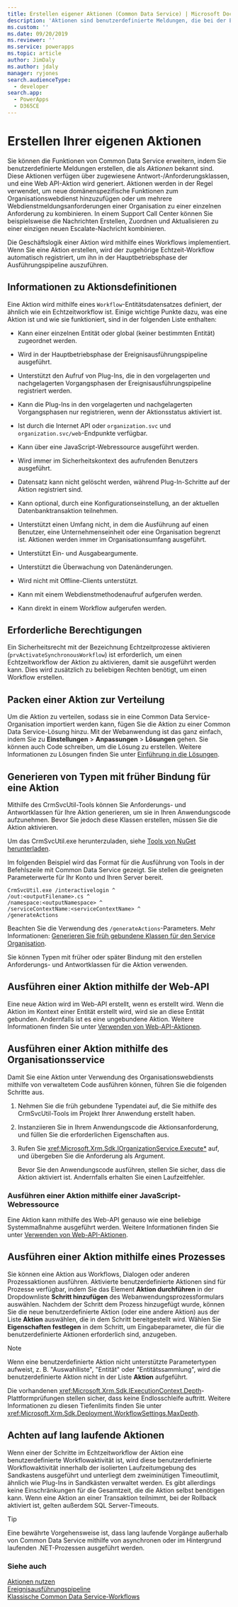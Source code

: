 ```yaml
---
title: Erstellen eigener Aktionen (Common Data Service) | Microsoft Docs
description: 'Aktionen sind benutzerdefinierte Meldungen, die bei der Erweiterung der Funktionalität von Common Data Service helfen. Erfahren Sie, wie Sie Ihrer eigene geschäftlichen Aktionen erstellen'
ms.custom: ''
ms.date: 09/20/2019
ms.reviewer: ''
ms.service: powerapps
ms.topic: article
author: JimDaly
ms.author: jdaly
manager: ryjones
search.audienceType:
  - developer
search.app:
  - PowerApps
  - D365CE
---
```

# <a name="create-your-own-actions"></a>Erstellen Ihrer eigenen Aktionen

Sie können die Funktionen von Common Data Service erweitern, indem Sie benutzerdefinierte Meldungen erstellen, die als *Aktionen* bekannt sind. Diese Aktionen verfügen über zugewiesene Antwort-/Anforderungsklassen, und eine Web API-Aktion wird generiert. Aktionen werden in der Regel verwendet, um neue domänenspezifische Funktionen zum Organisationswebdienst hinzuzufügen oder um mehrere Webdienstmeldungsanforderungen einer Organisation zu einer einzelnen Anforderung zu kombinieren. In einem Support Call Center können Sie beispielsweise die Nachrichten Erstellen, Zuordnen und Aktualisieren zu einer einzigen neuen Escalate-Nachricht kombinieren.  
  
Die Geschäftslogik einer Aktion wird mithilfe eines Workflows implementiert. Wenn Sie eine Aktion erstellen, wird der zugehörige Echtzeit-Workflow automatisch registriert, um ihn in der Hauptbetriebsphase der Ausführungspipeline auszuführen. 
  
  
<a name="about_actions"></a>   

## <a name="about-action-definitions"></a>Informationen zu Aktionsdefinitionen  

 Eine Aktion wird mithilfe eines `Workflow`-Entitätsdatensatzes definiert, der ähnlich wie ein Echtzeitworkflow ist. Einige wichtige Punkte dazu, was eine Aktion ist und wie sie funktioniert, sind in der folgenden Liste enthalten:  
  
- Kann einer einzelnen Entität oder global (keiner bestimmten Entität) zugeordnet werden.  
  
- Wird in der Hauptbetriebsphase der Ereignisausführungspipeline ausgeführt.  
  
- Unterstützt den Aufruf von Plug-Ins, die in den vorgelagerten und nachgelagerten Vorgangsphasen der Ereignisausführungspipeline registriert werden.  
  
- Kann die Plug-Ins in den vorgelagerten und nachgelagerten Vorgangsphasen nur registrieren, wenn der Aktionsstatus aktiviert ist.  
  
- Ist durch die Internet API oder `organization.svc` und `organization.svc/web`-Endpunkte verfügbar.  
  
- Kann über eine JavaScript-Webressource ausgeführt werden. 
  
- Wird immer im Sicherheitskontext des aufrufenden Benutzers ausgeführt.  
  
- Datensatz kann nicht gelöscht werden, während Plug-In-Schritte auf der Aktion registriert sind.  
  
- Kann optional, durch eine Konfigurationseinstellung, an der aktuellen Datenbanktransaktion teilnehmen.  
  
- Unterstützt einen Umfang nicht, in dem die Ausführung auf einen Benutzer, eine Unternehmenseinheit oder eine Organisation begrenzt ist. Aktionen werden immer im Organisationsumfang ausgeführt.  
  
- Unterstützt Ein- und Ausgabeargumente.  
  
- Unterstützt die Überwachung von Datenänderungen.  
  
- Wird nicht mit Offline-Clients unterstützt.  
  
- Kann mit einem Webdienstmethodenaufruf aufgerufen werden.  
  
- Kann direkt in einem Workflow aufgerufen werden.  
  
<a name="bkmk_permissions"></a> 
  
## <a name="required-permissions"></a>Erforderliche Berechtigungen
  
 Ein Sicherheitsrecht mit der Bezeichnung Echtzeitprozesse aktivieren (`prvActivateSynchronousWorkflow`) ist erforderlich, um einen Echtzeitworkflow der Aktion zu aktivieren, damit sie ausgeführt werden kann. Dies wird zusätzlich zu beliebigen Rechten benötigt, um einen Workflow erstellen.  

  
<a name="bkmk_package"></a>   

## <a name="package-an-action-for-distribution"></a>Packen einer Aktion zur Verteilung

 Um die Aktion zu verteilen, sodass sie in eine Common Data Service-Organisation importiert werden kann, fügen Sie die Aktion zu einer Common Data Service-Lösung hinzu. Mit der Webanwendung ist das ganz einfach, indem Sie zu **Einstellungen** > **Anpassungen** > **Lösungen** gehen. Sie können auch Code schreiben, um die Lösung zu erstellen. Weitere Informationen zu Lösungen finden Sie unter [Einführung in die Lösungen](introduction-solutions.md).  
  
<a name="bkmk_gentypes"></a>

## <a name="generate-early-bound-types-for-an-action"></a>Generieren von Typen mit früher Bindung für eine Aktion

 Mithilfe des CrmSvcUtil-Tools können Sie Anforderungs- und Antwortklassen für Ihre Aktion generieren, um sie in Ihren Anwendungscode aufzunehmen. Bevor Sie jedoch diese Klassen erstellen, müssen Sie die Aktion aktivieren.  
  
Um das CrmSvcUtil.exe herunterzuladen, siehe [Tools von NuGet herunterladen](download-tools-NuGet.md).
 
 Im folgenden Beispiel wird das Format für die Ausführung von Tools in der Befehlszeile mit Common Data Service gezeigt. Sie stellen die geeigneten Parameterwerte für Ihr Konto und Ihren Server bereit.  
  
```ms-dos  
CrmSvcUtil.exe /interactivelogin ^
/out:<outputFilename>.cs ^
/namespace:<outputNamespace> ^
/serviceContextName:<serviceContextName> ^
/generateActions
```  
  
 Beachten Sie die Verwendung des `/generateActions`-Parameters. Mehr Informationen: [Generieren Sie früh gebundene Klassen für den Service Organisation](org-service/generate-early-bound-classes.md).  
  
 Sie können Typen mit früher oder später Bindung mit den erstellen Anforderungs- und Antwortklassen für die Aktion verwenden.  
  
<a name="bkmk_executeWebAPI"></a>

## <a name="execute-an-action-using-the-web-api"></a>Ausführen einer Aktion mithilfe der Web-API

Eine neue Aktion wird im Web-API erstellt, wenn es erstellt wird. Wenn die Aktion im Kontext einer Entität erstellt wird, wird sie an diese Entität gebunden. Andernfalls ist es eine ungebundene Aktion. Weitere Informationen finden Sie unter [Verwenden von Web-API-Aktionen](webapi/use-web-api-actions.md).  
  
<a name="bkmk_execute"></a>

## <a name="execute-an-action-using-the-organization-service"></a>Ausführen einer Aktion mithilfe des Organisationsservice

Damit Sie eine Aktion unter Verwendung des Organisationswebdiensts mithilfe von verwaltetem Code ausführen können, führen Sie die folgenden Schritte aus.  
  
1. Nehmen Sie die früh gebundene Typendatei auf, die Sie mithilfe des CrmSvcUtil-Tools im Projekt Ihrer Anwendung erstellt haben.  
  
2. Instanziieren Sie in Ihrem Anwendungscode die Aktionsanforderung, und füllen Sie die erforderlichen Eigenschaften aus.  
  
3. Rufen Sie <xref:Microsoft.Xrm.Sdk.IOrganizationService.Execute*> auf, und übergeben Sie die Anforderung als Argument.  
  
   Bevor Sie den Anwendungscode ausführen, stellen Sie sicher, dass die Aktion aktiviert ist. Andernfalls erhalten Sie einen Laufzeitfehler.  
  
<a name="BKMK_JavaScript"></a>   

### <a name="execute-an-action-using-a-javascript-web-resource"></a>Ausführen einer Aktion mithilfe einer JavaScript-Webressource

Eine Aktion kann mithilfe des Web-API genauso wie eine beliebige Systemmaßnahme ausgeführt werden. Weitere Informationen finden Sie unter [Verwenden von Web-API-Aktionen](webapi/use-web-api-actions.md).  

  
<a name="bkmk_execute-process"></a>

## <a name="execute-an-action-using-a-process"></a>Ausführen einer Aktion mithilfe eines Prozesses

Sie können eine Aktion aus Workflows, Dialogen oder anderen Prozessaktionen ausführen. Aktivierte benutzerdefinierte Aktionen sind für Prozesse verfügbar, indem Sie das Element **Aktion durchführen** in der Dropdownliste **Schritt hinzufügen** des Webanwendungsprozessformulars auswählen. Nachdem der Schritt dem Prozess hinzugefügt wurde, können Sie die neue benutzerdefinierte Aktion (oder eine andere Aktion) aus der Liste **Aktion** auswählen, die in dem Schritt bereitgestellt wird. Wählen Sie **Eigenschaften festlegen** in dem Schritt, um Eingabeparameter, die für die benutzerdefinierte Aktionen erforderlich sind, anzugeben.  
  
> [!NOTE]
>  Wenn eine benutzerdefinierte Aktion nicht unterstützte Parametertypen aufweist, z. B. "Auswahlliste", "Entität" oder "Entitätssammlung", wird die benutzerdefinierte Aktion nicht in der Liste **Aktion** aufgeführt.  
  
Die vorhandenen <xref:Microsoft.Xrm.Sdk.IExecutionContext.Depth>-Plattformprüfungen stellen sicher, dass keine Endlosschleife auftritt. Weitere Informationen zu diesen Tiefenlimits finden Sie unter <xref:Microsoft.Xrm.Sdk.Deployment.WorkflowSettings.MaxDepth>.  
  
<a name="bkmk_longrunning"></a>

## <a name="watch-out-for-long-running-actions"></a>Achten auf lang laufende Aktionen

Wenn einer der Schritte im Echtzeitworkflow der Aktion eine benutzerdefinierte Workflowaktivität ist, wird diese benutzerdefinierte Workflowaktivität innerhalb der isolierten Laufzeitumgebung des Sandkastens ausgeführt und unterliegt dem zweiminütigen Timeoutlimit, ähnlich wie Plug-Ins in Sandkästen verwaltet werden. Es gibt allerdings keine Einschränkungen für die Gesamtzeit, die die Aktion selbst benötigen kann. Wenn eine Aktion an einer Transaktion teilnimmt, bei der Rollback aktiviert ist, gelten außerdem SQL Server-Timeouts.  

> [!TIP]
>  Eine bewährte Vorgehensweise ist, dass lang laufende Vorgänge außerhalb von Common Data Service mithilfe von asynchronen oder im Hintergrund laufenden .NET-Prozessen ausgeführt werden.  
  
### <a name="see-also"></a>Siehe auch  
 [Aktionen nutzen](/flow/actions)<br />
 [Ereignisausführungspipeline](event-framework.md#event-execution-pipeline)<br />
 [Klassische Common Data Service-Workflows](/flow/workflow-processes)<br />

